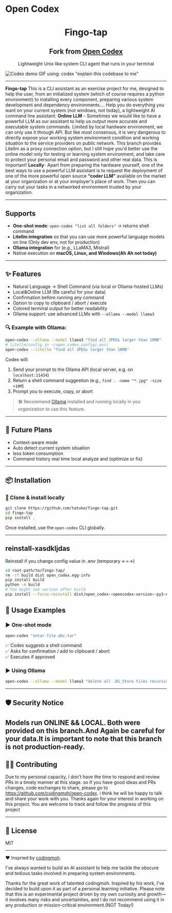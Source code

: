 # Open Codex

<h1 align="center">Fingo-tap</h1>
<h2 align="center">Fork from <a href="https://github.com/codingmoh/open-codex">Open Codex</a></h2>
<p align="center">Lightweight Unix like system CLI agent that runs in your terminal</p>


![Codex demo GIF using: codex "explain this codebase to me"](./.github/demo.gif)

---

**Fingo-tap** This is a CLI assistant as an exercise project for me, designed to help the user, from an initialized system (which of course requires a python environment) to installing every component, preparing various system development and dependency environments.... Help you do everything you want on your current system (not windows, not today), a lightweight AI command line assistant.
**Online LLM** - Sometimes we would like to have a powerful LLM as our assistant to help us output more accurate and executable system commands. Limited by local hardware environment, we can only use it through API. But like most consensus, it is very dangerous to directly expose your working system environment condition and working situation to the service providers on public network. This branch provides Litellm as a proxy connection option, but I still hope you'd better use the online model only for testing or learning system environment, and take care to protect your personal email and password and other real data. This is important!
**Locally**- Apart from preparing the hardware yourself, one of the best ways to use a powerful LLM assistant is to request the deployment of one of the more powerful open source **“coder LLM”** available on the market at your organization or at your employer's place of work. Then you can carry out your tasks in a networked environment trusted by your organization.

---

## Supports

* **One-shot mode**: `open-codex "list all folders"` -> returns shell command
* **Litellm integration** so that you can use more powerful language models on line (Only dev env, not for production)
* **Ollama integration** for (e.g., LLaMA3, Mistral)
* Native execution on **macOS, Linux, and Windows(Ah Ah not today)**
---
## ✨ Features

- Natural Language → Shell Command (via local or Ollama-hosted LLMs)
- Local&Online LLM (Be careful for your data)
- Confirmation before running any command
- Option to copy to clipboard / abort / execute
- Colored terminal output for better readability
- Ollama support: use advanced LLMs with `--ollama --model llama3`

### 🔍 Example with Ollama:

```bash
open-codex --ollama --model llama3 "find all JPEGs larger than 10MB"
# litellm(config in ~/open_codex_config/.env)
open-codex --litellm "find all JPEGs larger than 10MB"
```

Codex will:

1. Send your prompt to the Ollama API (local server, e.g. on `localhost:11434`)
2. Return a shell command suggestion (e.g., `find . -name "*.jpg" -size +10M`)
3. Prompt you to execute, copy, or abort

> 🛠️ Recommend [Ollama](https://ollama.com) installed and running locally in you organization to use this feature.

---

## 🧱 Future Plans

- Context-aware mode
- Auto detect current system situation
- less token consumption
- Command history real time local analyze and (optimize or fix) 
---

## 📦 Installation



### 🔹 Clone & install locally

```bash
git clone https://github.com/tatuke/fingo-tap.git    
cd fingo-tap
pip install .
```

Once installed, use the `open-codex` CLI globally.

---

## reinstall-xasdkljdas
Reinstall if you change config value in .env (temporary <-=->)
```bash
cd root-path/to/fingo-tap/
rm -rf build dist open_codex.egg-info
pip install build
python -m build
# You might see version after build
pip install --force-reinstall dist/open_codex-<opencodex-version>-py3-none-any.whl
```

## 🚀 Usage Examples

### ▶️ One-shot mode

```bash
open-codex "untar file abc.tar"
```
✅ Codex suggests a shell command  
✅ Asks for confirmation / add to clipboard / abort  
✅ Executes if approved

### ▶️ Using Ollama

```bash
open-codex --ollama --model llama3 "delete all .DS_Store files recursively"
```

---

## 🛡️ Security Notice

Models run **ONLINE** && **LOCAL**. Both were provided on this branch.And Again be careful for your data.It is important to note that this branch is not production-ready.
---

## 🧑‍💻 Contributing

Due to my personal capacity, I don't have the time to respond and review PRs in a timely manner at this stage. so if you have good ideas and PRs changes, code exchanges to share, please go to https://github.com/codingmoh/open-codex. i think he will be happy to talk and share your work with you. Thanks again for your interest in working on this project. You are welcome to track and follow the progress of this project

---

## 📝 License

MIT

---
❤️ Inspried by [codingmoh](https://github.com/codingmoh).



I've always wanted to build an AI assistant to help me tackle the obscure and tedious tasks involved in preparing system environments.

Thanks for the great work of talented codingmoh. Inspired by his work, I’ve decided to build upon it as part of a personal learning initiative. Please note that this is an experimental project driven by my own curiosity and growth—it involves many risks and uncertainties, and I do not recommend using it in any production or mission-critical environment.(NOT Today!)


